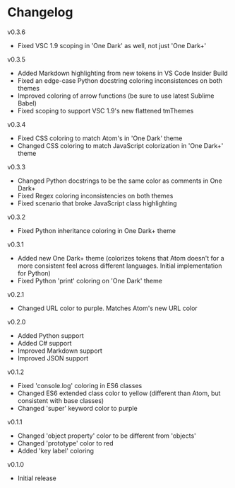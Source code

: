 # Changelog
v0.3.6
- Fixed VSC 1.9 scoping in 'One Dark' as well, not just 'One Dark+'

v0.3.5
- Added Markdown highlighting from new tokens in VS Code Insider Build
- Fixed an edge-case Python docstring coloring inconsistences on both themes
- Improved coloring of arrow functions (be sure to use latest Sublime Babel)
- Fixed scoping to support VSC 1.9's new flattened tmThemes

v0.3.4
- Fixed CSS coloring to match Atom's in 'One Dark' theme
- Changed CSS coloring to match JavaScript colorization in 'One Dark+' theme

v0.3.3
- Changed Python docstrings to be the same color as comments in One Dark+
- Fixed Regex coloring inconsistencies on both themes
- Fixed scenario that broke JavaScript class highlighting

v0.3.2
- Fixed Python inheritance coloring in One Dark+ theme

v0.3.1
- Added new One Dark+ theme (colorizes tokens that Atom doesn't for a more consistent feel across different languages. Initial implementation for Python)
- Fixed Python 'print' coloring on 'One Dark' theme

v0.2.1
- Changed URL color to purple. Matches Atom's new URL color

v0.2.0
- Added Python support
- Added C# support
- Improved Markdown support
- Improved JSON support

v0.1.2
- Fixed 'console.log' coloring in ES6 classes
- Changed ES6 extended class color to yellow (different than Atom, but consistent with base classes)
- Changed 'super' keyword color to purple

v0.1.1
- Changed 'object property' color to be different from 'objects'
- Changed 'prototype' color to red
- Added 'key label' coloring

v0.1.0
- Initial release